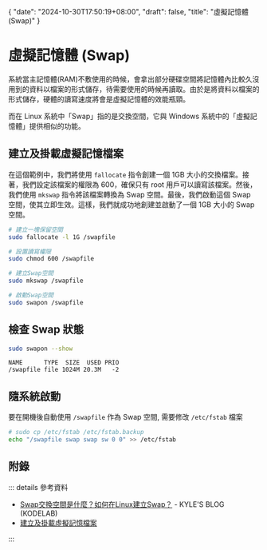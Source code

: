 {
   "date": "2024-10-30T17:50:19+08:00",
   "draft": false,
   "title": "虛擬記憶體 (Swap)"
}

# 虛擬記憶體 (Swap)


系統當主記憶體(RAM)不敷使用的時候，會拿出部分硬碟空間將記憶體內比較久沒用到的資料以檔案的形式儲存，待需要使用的時候再讀取。由於是將資料以檔案的形式儲存，硬體的讀寫速度將會是虛擬記憶體的效能瓶頸。

而在 Linux 系統中「Swap」指的是交換空間，它與 Windows 系統中的「虛擬記憶體」提供相似的功能。

## 建立及掛載虛擬記憶檔案

在這個範例中，我們將使用 `fallocate` 指令創建一個 1GB 大小的交換檔案。接著，我們設定該檔案的權限為 600，確保只有 root 用戶可以讀寫該檔案。然後，我們使用 `mkswap` 指令將該檔案轉換為 Swap 空間。最後，我們啟動這個 Swap 空間，使其立即生效。這樣，我們就成功地創建並啟動了一個 1GB 大小的 Swap 空間。

<!-- ```sh {2} -->
```sh
# 建立一塊保留空間
sudo fallocate -l 1G /swapfile

# 設置讀寫權限
sudo chmod 600 /swapfile

# 建立Swap空間
sudo mkswap /swapfile

# 啟動Swap空間
sudo swapon /swapfile
```

## 檢查 Swap 狀態

```sh
sudo swapon --show
```

<!-- ::: details Result -->

```console
NAME      TYPE  SIZE  USED PRIO
/swapfile file 1024M 20.3M   -2
```

<!-- ::: -->

## 隨系統啟動

要在開機後自動使用 `/swapfile` 作為 Swap 空間, 需要修改 `/etc/fstab` 檔案

```sh
# sudo cp /etc/fstab /etc/fstab.backup
echo "/swapfile swap swap sw 0 0" >> /etc/fstab
```

## 附錄

::: details 參考資料

- [Swap交換空間是什麼？如何在Linux建立Swap？](https://klab.tw/2022/06/what-is-linux-swap-and-how-to-add-it/) - KYLE'S BLOG (KODELAB)
- [建立及掛載虛擬記憶檔案](https://dywang.csie.cyut.edu.tw/dywang/linuxSystem/node47.html)

:::
